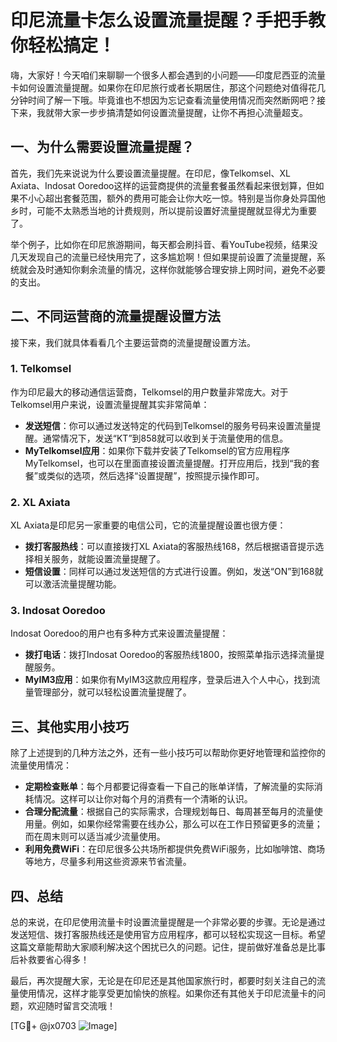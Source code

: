 # 印尼流量卡怎么设置流量提醒？手把手教你轻松搞定！

嗨，大家好！今天咱们来聊聊一个很多人都会遇到的小问题——印度尼西亚的流量卡如何设置流量提醒。如果你在印尼旅行或者长期居住，那这个问题绝对值得花几分钟时间了解一下哦。毕竟谁也不想因为忘记查看流量使用情况而突然断网吧？接下来，我就带大家一步步搞清楚如何设置流量提醒，让你不再担心流量超支。

## 一、为什么需要设置流量提醒？

首先，我们先来说说为什么要设置流量提醒。在印尼，像Telkomsel、XL Axiata、Indosat Ooredoo这样的运营商提供的流量套餐虽然看起来很划算，但如果不小心超出套餐范围，额外的费用可能会让你大吃一惊。特别是当你身处异国他乡时，可能不太熟悉当地的计费规则，所以提前设置好流量提醒就显得尤为重要了。

举个例子，比如你在印尼旅游期间，每天都会刷抖音、看YouTube视频，结果没几天发现自己的流量已经快用完了，这多尴尬啊！但如果提前设置了流量提醒，系统就会及时通知你剩余流量的情况，这样你就能够合理安排上网时间，避免不必要的支出。

## 二、不同运营商的流量提醒设置方法

接下来，我们就具体看看几个主要运营商的流量提醒设置方法。

### 1. Telkomsel

作为印尼最大的移动通信运营商，Telkomsel的用户数量非常庞大。对于Telkomsel用户来说，设置流量提醒其实非常简单：

- **发送短信**：你可以通过发送特定的代码到Telkomsel的服务号码来设置流量提醒。通常情况下，发送“KT”到858就可以收到关于流量使用的信息。
- **MyTelkomsel应用**：如果你下载并安装了Telkomsel的官方应用程序MyTelkomsel，也可以在里面直接设置流量提醒。打开应用后，找到“我的套餐”或类似的选项，然后选择“设置提醒”，按照提示操作即可。

### 2. XL Axiata

XL Axiata是印尼另一家重要的电信公司，它的流量提醒设置也很方便：

- **拨打客服热线**：可以直接拨打XL Axiata的客服热线168，然后根据语音提示选择相关服务，就能设置流量提醒了。
- **短信设置**：同样可以通过发送短信的方式进行设置。例如，发送“ON”到168就可以激活流量提醒功能。

### 3. Indosat Ooredoo

Indosat Ooredoo的用户也有多种方式来设置流量提醒：

- **拨打电话**：拨打Indosat Ooredoo的客服热线1800，按照菜单指示选择流量提醒服务。
- **MyIM3应用**：如果你有MyIM3这款应用程序，登录后进入个人中心，找到流量管理部分，就可以轻松设置流量提醒了。

## 三、其他实用小技巧

除了上述提到的几种方法之外，还有一些小技巧可以帮助你更好地管理和监控你的流量使用情况：

- **定期检查账单**：每个月都要记得查看一下自己的账单详情，了解流量的实际消耗情况。这样可以让你对每个月的消费有一个清晰的认识。
- **合理分配流量**：根据自己的实际需求，合理规划每日、每周甚至每月的流量使用量。例如，如果你经常需要在线办公，那么可以在工作日预留更多的流量；而在周末则可以适当减少流量使用。
- **利用免费WiFi**：在印尼很多公共场所都提供免费WiFi服务，比如咖啡馆、商场等地方，尽量多利用这些资源来节省流量。

## 四、总结

总的来说，在印尼使用流量卡时设置流量提醒是一个非常必要的步骤。无论是通过发送短信、拨打客服热线还是使用官方应用程序，都可以轻松实现这一目标。希望这篇文章能帮助大家顺利解决这个困扰已久的问题。记住，提前做好准备总是比事后补救要省心得多！

最后，再次提醒大家，无论是在印尼还是其他国家旅行时，都要时刻关注自己的流量使用情况，这样才能享受更加愉快的旅程。如果你还有其他关于印尼流量卡的问题，欢迎随时留言交流哦！

[TG💪+ @jx0703 ![Image](https://github.com/user-attachments/assets/dbca1d08-cadb-493c-b0ec-ad6f7a83f270)]